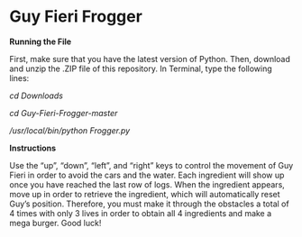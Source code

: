 # Guy Fieri Frogger

**Running the File**

First, make sure that you have the latest version of Python. Then, download and unzip the .ZIP file of this repository.
In Terminal, type the following lines:

*cd Downloads*


*cd Guy-Fieri-Frogger-master*

*/usr/local/bin/python Frogger.py*


**Instructions**

Use the “up”, “down”, “left”, and “right” keys to control the movement of Guy Fieri in order to avoid the cars and the water. 
Each ingredient will show up once you have reached the last row of logs. When the ingredient appears, move up in order to retrieve the ingredient, which will automatically reset Guy’s position. 
Therefore, you must make it through the obstacles a total of 4 times with only 3 lives in order to obtain all 4 ingredients and make a mega burger. Good luck! 
